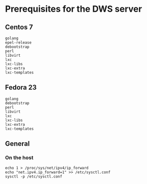 # Prerequisites for the DWS server #

## Centos 7 ##

	golang
	epel-release
	debootstrap
	perl
	libvirt
	lxc
	lxc-libs
	lxc-extra
	lxc-templates

## Fedora 23 ##

	golang
	debootstrap
	perl
	libvirt
	lxc
	lxc-libs
	lxc-extra
	lxc-templates

## General ##

### On the host ###
	echo 1 > /proc/sys/net/ipv4/ip_forward
	echo "net.ipv4.ip_forward=1" >> /etc/sysctl.conf
	sysctl -p /etc/sysctl.conf
